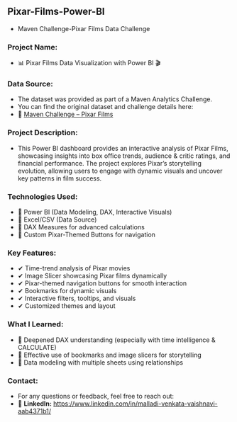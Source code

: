 ## Pixar-Films-Power-BI
- Maven Challenge-Pixar Films Data Challenge
### Project Name:
- 📊 Pixar Films Data Visualization with Power BI 🎬

### Data Source:
- The dataset was provided as part of a Maven Analytics Challenge.  
- You can find the original dataset and challenge details here:  
- 🔗 [Maven Challenge – Pixar Films](https://mavenanalytics.io/data-playground)  

### Project Description:
- This Power BI dashboard provides an interactive analysis of Pixar Films, showcasing insights into box office trends, audience & critic ratings, and financial performance. The project explores Pixar’s storytelling evolution, allowing users to engage with dynamic visuals and uncover key patterns in film success.

### Technologies Used:
- 🔹 Power BI (Data Modeling, DAX, Interactive Visuals)
- 🔹 Excel/CSV (Data Source)
- 🔹 DAX Measures for advanced calculations
- 🔹 Custom Pixar-Themed Buttons for navigation

### Key Features:
- ✔ Time-trend analysis of Pixar movies
- ✔ Image Slicer showcasing Pixar films dynamically
- ✔ Pixar-themed navigation buttons for smooth interaction
- ✔ Bookmarks for dynamic visuals  
- ✔ Interactive filters, tooltips, and visuals  
- ✔ Customized themes and layout

### What I Learned:
- 🧠 Deepened DAX understanding (especially with time intelligence & CALCULATE)
- 🧠 Effective use of bookmarks and image slicers for storytelling
- 🧠 Data modeling with multiple sheets using relationships

### Contact:
- For any questions or feedback, feel free to reach out:
- 👀 **LinkedIn:** https://www.linkedin.com/in/malladi-venkata-vaishnavi-aab4371b1/
